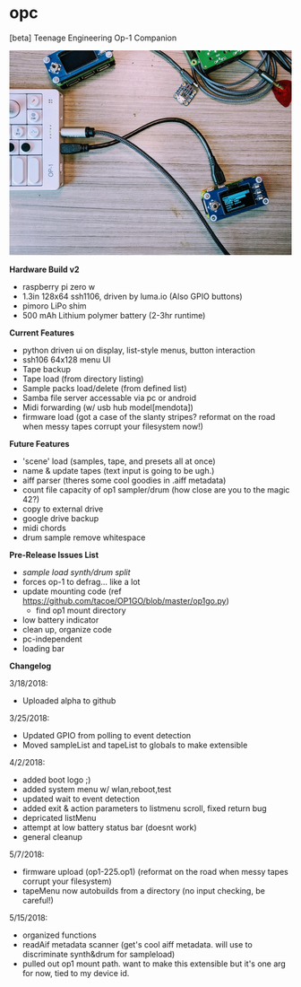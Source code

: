 # opc
[beta] Teenage Engineering Op-1 Companion

![opc-hardware v2](/opc-beta.jpg)


**Hardware Build v2**
- raspberry pi zero w
- 1.3in 128x64 ssh1106, driven by luma.io (Also GPIO buttons)
- pimoro LiPo shim
- 500 mAh Lithium polymer battery (2-3hr runtime)


**Current Features**
- python driven ui on display, list-style menus, button interaction
- ssh106 64x128 menu UI
- Tape backup
- Tape load (from directory listing)
- Sample packs load/delete (from defined list)
- Samba file server accessable via pc or android
- Midi forwarding (w/ usb hub model[mendota])
- firmware load (got a case of the slanty stripes? reformat on the road when messy tapes corrupt your filesystem now!)


**Future Features**
- 'scene' load (samples, tape, and presets all at once)
- name & update tapes (text input is going to be ugh.)
- aiff parser (theres some cool goodies in .aiff metadata)
- count file capacity of op1 sampler/drum (how close are you to the magic 42?)
- copy to external drive
- google drive backup
- midi chords
- drum sample remove whitespace


**Pre-Release Issues List**
- *sample load synth/drum split*
- forces op-1 to defrag... like a lot
- update mounting code (ref https://github.com/tacoe/OP1GO/blob/master/op1go.py)
  - find op1 mount directory
- low battery indicator
- clean up, organize code
- pc-independent
- loading bar

**Changelog**

3/18/2018:
- Uploaded alpha to github

3/25/2018:
- Updated GPIO from polling to event detection
- Moved sampleList and tapeList to globals to make extensible

4/2/2018:
- added boot logo ;)
- added system menu w/ wlan,reboot,test
- updated wait to event detection
- added exit & action parameters to listmenu scroll, fixed return bug
- depricated listMenu
- attempt at low battery status bar (doesnt work)
- general cleanup

5/7/2018:
- firmware upload (op1-225.op1) (reformat on the road when messy tapes corrupt your filesystem)
- tapeMenu now autobuilds from a directory (no input checking, be careful!)

5/15/2018:
- organized functions
- readAif metadata scanner (get's cool aiff metadata. will use to discriminate synth&drum for sampleload)
- pulled out op1 mount path. want to make this extensible but it's one arg for now, tied to my device id.
